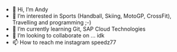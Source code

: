 - 👋 Hi, I’m Andy
- 👀 I’m interested in Sports (Handball, Skiing, MotoGP, CrossFit), Travelling and programming ;-)
- 🌱 I’m currently learning Git, SAP Cloud Technologies
- 💞️ I’m looking to collaborate on ... idk
- 📫 How to reach me instagram speedz77

<!---
AndyGla/AndyGla is a ✨ special ✨ repository because its `README.md` (this file) appears on your GitHub profile.
You can click the Preview link to take a look at your changes.
--->
